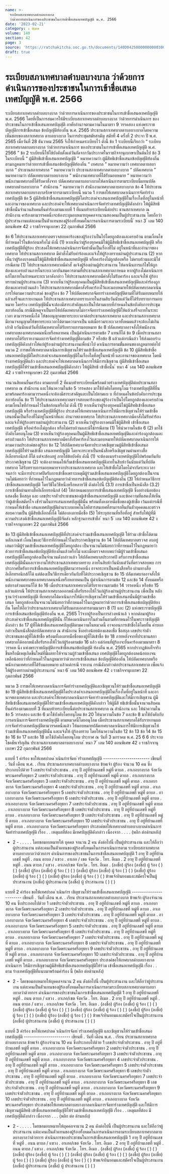 ```yaml
---
name: >-
  ระเบียบสภาเทศบาลตำบลบางบาล
  ว่าด้วยการดำเนินการของประชาชนในการเข้าชื่อเสนอเทศบัญญัติ พ.ศ. 2566
date: '2023-02-21'
category: ง พิเศษ
volume: 140
section: 42
page: 3
source: 'https://ratchakitcha.soc.go.th/documents/140D042S0000000000300.pdf'
draft: true
---
```


# ระเบียบสภาเทศบาลตำบลบางบาล ว่าด้วยการดำเนินการของประชาชนในการเข้าชื่อเสนอเทศบัญญัติ พ.ศ. 2566

ระเบียบสภาเทศบาลตำบลบางบาล ว่าด้วยการดาเนินการของประชาชนในการเข้าชื่อเสนอเทศบัญญัติ พ.ศ. 2566 โดยที่เป็นการสมควรให้มีระเบียบสภาเทศบาลตำบลบางบาล ว่าด้วยการดำเนินการ ของประชาชนในการเข้าชื่อเสนอเทศบัญญัติ อาศัยอำนาจตามความในมาตรา 9 วรรคสอง แห่งพระราชบัญญัติการเข้าชื่อเสนอ ข้อบัญญัติท้องถิ่น พ.ศ. 2565 ประธานสภาเทศบาลตาบลบางบาลโดยความเห็นชอบของสภาเทศบาล ตาบลบางบาล ในการประชุมสมัยสามัญ สมัยที่ 4 ครั้งที่ 2 ประจา ปี พ.ศ. 2565 เมื่อวันที่ 28 ธันวาคม 2565 จึงให้กำหนดระเบียบไว้ ดังนี้ ข้อ 1 ระเบียบนี้เรียกว่า “ ระเบียบสภาเทศบาลตาบลบางบาล ว่าด้วยการดาเนินการ ของประชาชนในการเข้าชื่อเสนอเทศบัญญัติ พ.ศ. 2566 ” ข้อ 2 ระเบียบนี้ให้ใช้บังคับตั้งแต่วันถัดจากวันประกาศในราชกิจจานุเบกษาเป็นต้นไป ข้อ 3 ในระเบียบนี้ “ ผู้มีสิทธิเข้าชื่อเสนอเทศบัญญัติ ” หมายความว่า ผู้มีสิทธิเข้าชื่อเสนอข้อบัญญัติท้องถิ่น ตามกฎหมายว่าด้วยการเข้าชื่อเสนอข้อบัญญัติท้องถิ่น “ เทศบาล ” หมายความว่า เทศบาลตาบลบางบาล “ ประธานสภาเทศบาล ” หมายความว่า ประธานสภาเทศบาลตาบลบางบาล “ ปลัดเทศบาล ” หมายความว่า ปลัดเทศบาลตาบลบางบาล “ พนักงานเทศบาลที่ได้รับมอบหมาย ” หมายความว่า พนักงานเทศบาลที่ได้รับคาสั่งจาก ปลัดเทศบาลตาบลบางบาลให้ดาเนินการตามระเบียบนี้แทนปลัดเทศบาลตำบลบางบาล “ สำนักงาน ” หมายความว่า สำนักงานเทศบาลตาบลบางบาล ข้อ 4 ให้ประธานสภาเทศบาลตาบลบางบาลรักษาการตามระเบียบนี้ หมวด 1 การขอให้เทศบาลดาเนินการจัดทำร่างเทศบัญญัติ ข้อ 5 ผู้มีสิทธิเข้าชื่อเสนอเทศบัญญัติใดประสงค์จะเสนอเทศบัญญัติในเรื่องใดที่อยู่ในหน้าที่ และอานาจของเทศบาล และประสงค์จะให้เทศบาลดำเนินการจัดทำร่างเทศบัญญัติดังกล่าว ให้ผู้มีสิทธิ เข้าชื่อนั้นจำนวนสิบคนยื่นคำร้องตามแบบที่ 1 ที่แนบท้ายระเบียบนี้ต่อประ ธานสภาเทศบาล ณ สำนักงาน คาร้องตามวรรคหนึ่งจะต้องระบุมอบหมายบุคคลจานวนสองคนเป็นผู้ประสานงาน โดยถือว่า ผู้ประสานงานแต่ละคนเป็นตัวแทนของผู้ร้องทั้งหมดในการดาเนินการตามระเบียบนี้ ้ หนา 3 ่ เลม 140 ตอนพิเศษ 42 ง ราชกิจจานุเบกษา 22 กุมภาพันธ์ 2566

ข้อ 6 ให้ประธานสภาเทศบาลตรวจสอบคาร้องของผู้ร้องว่าเป็นไปโดยถูกต้องและครบถ้วน ตามเงื่อนไขที่กำหนดไว้ในข้อก่อนหรือไม่ ดังนี้ (1) หากเห็นว่าผู้ร้องทุกคนมิใช่ผู้มีสิทธิเข้าชื่อเสนอเทศบัญญัติ หรือเทศบัญญัติที่ผู้ร้อง ประสงค์ให้เทศบาลดำเนินการจัดทำนั้นเป็นเรื่องที่ไม่ อยู่ในหน้าที่และอำนาจของเทศบาล ให้ประธานสภาเทศบาล มีคำสั่งไม่รับคำร้องและแจ้งให้ผู้ร้องทราบผ่านผู้ประสานงาน (2) หากเห็นว่าผู้ร้องบางคนมิใช่ผู้มีสิทธิเข้าชื่อเสนอเทศบัญญัติ หรือคาร้องไม่ถูกต้องหรือ ไม่ครบถ้วนและมิใช่กรณีตาม (1) ให้ประธานสภาเทศบาลมีคำสั่ งแจ้งผู้ร้องผ่านผู้ประสานงาน ให้ดาเนินการแก้ไขให้ถูกต้องและครบถ้วนภายในระยะเวลาอันสมควรตามที่ประธานสภาเทศบาลกาหนด หากผู้ร้องไม่ดาเนินการแก้ไขภายในกำหนดระยะเวลาดังกล่าว ให้ประธานสภาเทศบาลมีคำสั่งไม่รับคาร้อง และแจ้งให้ ผู้ร้องทราบผ่านผู้ประสานงาน (3) หากเห็นว่าผู้ร้องทุกคนเป็นผู้มีสิทธิเข้าชื่อเสนอเทศบัญญัติและคำร้องถูกต้องและครบถ้วนแล้ว ให้ประธานสภาเทศบาลมีคาสั่งรับคาร้องไว้และมอบหมายให้ปลัดเทศบาลดาเนินการให้ตามความประสงค์ ของผู้ร้อง ข้อ 7 ให้ปลัดเทศบาลจัดทาร่างเทศบัญญัติตามที่ได้รับมอบหมายให้แล้วเสร็จและรายงานผล ให้ประธานสภาเทศบาลทราบภายในสามสิบวันนับแต่วันที่ได้รับทราบการมอบหมาย โดยร่าง เทศบัญญัตินั้นจะต้องมีสาระสำคัญและเป็นไปตามแบบที่กำหนดในข้อบังคับการประชุมสภาท้องถิ่น กรณีมีเหตุจาเป็นทาให้ปลัดเทศบาลไม่อาจจัดทาร่างเทศบัญญัติให้แล้วเสร็จภายในระยะเวลา ตามวรรคหนึ่งได้ ให้ขออนุญาตขยายระยะเวลาต่อประธานสภาเทศบาล และประธานสภาเทศบาล มีอานาจอนุญาตให้ขยายระยะเวลาได้ตามความจาเป็น แต่เมื่อรวมระยะเวลาทั้งหมดแล้วจะต้องไม่เกิน เก้าสิ บวันนับแต่วันที่ปลัดเทศบาลได้รับทราบการมอบหมาย ข้อ 8 ปลัดเทศบาลอาจสั่งให้พนักงานเทศบาลของเทศบาลคนหนึ่งหรือหลายคน เป็นผู้ดำเนินการตามข้อ 7 แทนก็ได้ ข้อ 9 เมื่อประธานสภาเทศบาลได้รับรายงานผลการจัดทำร่างเทศบัญญัติตามข้อ 7 หรือข้อ 8 แล้วแต่กรณีแล้ว ให้ส่งมอบร่างเทศบัญญัติดังกล่าวให้แก่ผู้ร้องผ่านผู้ประสานงานเพื่อนำไป ดาเนินการตามขั้นตอนของกฎหมายต่อไป หมวด 2 การขอให้เทศบาลดาเนินการเชิญชวนให้ร่วมเข้าชื่อเสนอเทศบัญญัติ ข้อ 10 ผู้มีสิทธิเข้าชื่อเสนอเทศบัญญัติใดประสงค์จะเสนอเทศบัญญัติในเรื่องใดที่อยู่ในหน้าที่ และอานาจของเทศบาล โดยมีร่างเทศบัญญัติแล้ว และประสงค์จะให้เทศบาลดาเนินการให้มีการเชิญชวน ผู้มีสิทธิเข้าชื่อเสนอเทศบัญญัติให้ร่วมเข้าชื่อเสนอเทศบัญญัติดังกล่าว ให้ผู้มีสิทธิ เข้าชื่อนั้น ้ หนา 4 ่ เลม 140 ตอนพิเศษ 42 ง ราชกิจจานุเบกษา 22 กุมภาพันธ์ 2566

จานวนสิบคนยื่นคาร้อง ตามแบบที่ 2 ที่แนบท้ายระเบียบนี้พร้อมด้วยร่างเทศบัญญัติต่อประธานสภาเทศบาล ณ สำนักงาน และให้นาความในข้อ 5 วรรคสอง มาใช้บังคับโดยอนุโลม ร่างเทศบัญญัติที่ยื่นมาพร้อมคาร้องตามวรรคหนึ่งจะต้องมีสาระสาคัญและเป็นไปตามแบ บ ที่กำหนดในข้อบังคับการประชุมสภาท้องถิ่น ข้อ 11 ให้ประธานสภาเทศบาลตรวจสอบคาร้องของผู้ร้องว่าเป็นไปโดยถูกต้องและครบถ้วน ตามเงื่อนไขที่กำหนดไว้ในข้อก่อนหรือไม่ ดังนี้ (1) หากเห็นว่าผู้ร้องทุกคนมิใช่ผู้มีสิทธิเข้าชื่อเสนอเทศบัญญัติ หรือร่างเทศบัญญัติที่ผู้ร้อง ประสงค์ให้เทศบาลดาเนินการให้มีการเชิญชวนให้ร่วมเข้าชื่อเสนอนั้นเป็นเรื่องที่ไม่อยู่ในหน้าที่และ อำนาจของเทศบาล ให้ประธานสภาเทศบาลมีคาสั่งไม่รับคำร้องและแจ้งให้ผู้ร้องทราบผ่านผู้ประสานงาน (2) หากเห็นว่าผู้ร้องบางคนมิใช่ผู้มีสิทธิ เข้าชื่อเสนอเทศบัญญัติ หรือคำร้องไม่ถูกต้อง หรือไม่ครบถ้วนและมิใช่กรณีตาม (1) ให้นำความในข้อ 6 (2) มาใช้บังคับโดยอนุโลม (3) หากเห็นว่าผู้ร้องทุกคนเป็นผู้มีสิทธิเข้าชื่อเสนอเทศบัญญัติและคำร้องถูกต้องและ ครบถ้วนแล้ว ให้ประธานสภาเทศบาลมีคาสั่งรับคาร้องไว้และมอบหมายให้ปลัดเทศบาลดาเนินการให้ ตามความประสงค์ของผู้ร้อง ข้อ 12 ให้ปลัดเทศบาลจัดทาประกาศเชิญชวนผู้มีสิทธิเข้าชื่อเสนอเทศบัญญัติให้ร่วมเข้าชื่อ เสนอเทศบัญญัติ โดยจะกระทาเป็นหนังสือหรือเชิญชวนผ่านทางสื่ออิเล็กทรอนิกส์ ก็ได้ แต่จะต้องอยู่ ภายใต้ข้อบังคับ ดังนี้ (1) จะต้องแนบร่างเทศบัญญัติไปพร้อมกันกับประกาศเชิญชวน (2) จะต้องกาหนดให้เริ่มเข้าชื่อเสนอเทศบัญญัติภายในสิบห้าวันนับแต่วันที่ปลัดเทศบาล ได้รับทราบการมอบหมายจากประธานสภาเทศบาล และให้เข้าชื่อได้โดยไม่จากัดระยะเวลา จนกว่า จะมีการประกาศปิดรับการเข้าชื่อเพราะเหตุมีผู้ร่วมเข้าชื่อเสนอเทศบัญญัติโดยถูกต้องเป็นจานวนไม่น้อยกว่า ที่กำหนดไว้ในกฎหมายว่าด้วยการเข้าชื่อเสนอข้อบัญญัติท้องถิ่น (3) ให้กำหนดวิธีการเข้าชื่อเสนอเทศบัญญัติ โดยวิธีใดวิธีหนึ่งหรือหลายวิธี ดังต่อไปนี้ (3.1) การเข้าชื่อเป็นหนังสือ (3.2) การเข้าชื่อผ่านทางสื่ออิเล็กทรอนิกส์ (4) ให้กาหนดแบบการเข้าชื่อเสนอเทศบัญญัติ ซึ่งอย่างน้อยต้องแสดงชื่อ ชื่อสกุล และ เลขประจาตัวประชาชนของผู้เข้าชื่อเสนอเทศบัญญัติ และข้อความที่แสดงให้เห็นว่าผู้เข้าชื่อสมัครใจ เข้ำร่วมในการเสนอเทศบัญญัตินั้น พร้อมทั้งลงลายมือชื่อของผู้เข้าชื่อ เว้นแต่กรณีที่กาหนดให้เข้าชื่อ เสนอเทศบัญญัติผ่านระบบเทคโนโลยีสารสนเทศที่สามารถยืนยันตัวบุคคลและตรวจสอบความเป็น ผู้มีสิทธิเลือกตั้งได้ ไม่ต้องลงลายมือชื่อ (5) ให้ระบุสถานที่หรือที่อยู่ สำหรับให้ผู้ที่มีความประสงค์เข้าชื่อเสนอเทศบัญญัติจัดส่ง หลักฐานการเข้าชื่อ ้ หนา 5 ่ เลม 140 ตอนพิเศษ 42 ง ราชกิจจานุเบกษา 22 กุมภาพันธ์ 2566

ข้อ 13 ผู้มีสิทธิเข้าชื่อเสนอเทศบัญญัติที่ประสงค์จะร่วมเข้าชื่อเสนอเทศบัญญัติ ให้ร่วม เข้าชื่อได้ตามหลักเกณฑ์ เงื่อนไขและวิธีการที่กำหนดไว้ในประกาศเชิญชวน ข้อ 14 ให้ปลัดเทศบาลตรวจส อบอยู่เสมอว่ามีผู้ร่วมเข้าชื่อเสนอเทศบัญญัติโดยถูกต้อง เป็นจานวนไม่น้อยกว่าที่กาหนดไว้ในกฎหมายว่าด้วยการเข้าชื่อเสนอข้อบัญญัติท้องถิ่นแล้วหรือไม่ และเมื่อตรวจสอบพบว่ามีผู้ร่วมเข้าชื่อเสนอเทศบัญญัติโดยถูกต้องเป็นจำนวนดังกล่าวแล้ว ให้ปลัดเทศบาลประกาศปิ ดรับการเข้าชื่อเสนอเทศบัญญัตินั้นและรายงานให้ประธานสภาเทศบาลทราบ ภายในสิบห้าวันนับแต่วันที่ตรวจสอบพบ การประกาศปิดรับการเข้าชื่อเสนอเทศบัญญัติตามวรรคหนึ่ง อาจกระทาเป็นหนังสือหรือ ผ่านทางสื่ออิเล็กทรอนิกส์ก็ได้ แต่ต้องเป็นวิธีการเดียวกันกับที่ได้ประกาศเชิญชวน ข้อ 15 ปลัดเทศบาลอาจสั่งให้พนักงานเทศบาลของเทศบาลคนหนึ่งหรือหลายคนเป็น ผู้ดำเนินการตามข้อ 12 และข้อ 14 ทั้งหมดหรือแต่บางส่วนแทนก็ได้ ข้อ 16 เมื่อประธานสภาเทศบาลได้รับรายงานตามข้อ 14 วรรคหนึ่ง หรือข้อ 15 แล้วแต่กรณี ให้ประธานสภาเทศบาลออกหนังสือรับรองให้ไว้แก่ผู้ร้องผ่านผู้ประสานงาน เพื่อเป็น หลักฐานว่าร่างเทศบัญญัติ ที่เทศบาลได้ดาเนินการให้มีการเชิญชวนให้ร่วมเข้าชื่อเสนอนั้นมีผู้ร่วมเข้าชื่อเสนอ โดยถูกต้องเป็นจานวนไม่น้อยกว่าที่กาหนดไว้ในกฎหมายว่าด้วยการเข้าชื่อเสนอข้อบัญญัติท้องถิ่น โดยให้ถือว่าประธานสภาเทศบาลได้รับมอบเอกสารตามมาตรา 8 (1) และ (2) แห่งพระราชบัญญัติ การเข้าชื่อเสนอข้อบัญญัติท้องถิ่น พ.ศ. 2565 ไว้จากผู้ร้องเป็นการล่วงหน้าแล้ ว หากต่อมาผู้ร้อง ประสงค์จะเข้าชื่อเสนอเทศบัญญัตินั้น ก็ให้คงดาเนินการในส่วนอื่นตามที่กาหนดไว้ในพระราชบัญญัติ ดังกล่าว ข้อ 17 ผู้ที่ได้เข้าชื่อเสนอเทศบัญญัติตามความในหมวดนี้ อาจถอนการเข้าชื่อได้โดยยื่น คำบอกกล่าวเป็นหนังสือต่อปลัดเทศบาล ณ สำนักงาน ซึ่งอย่างน้อยต้องแสดงชื่อ ชื่อสกุล เลขประจำตัวประชาชนของผู้ที่ได้เข้าชื่อ พร้อมทั้งลงลายมือชื่อของผู้ที่ได้เข้าชื่อ ข้อ 18 ภายหลังจากที่ประธานสภาเทศบาลได้ออกหนังสือรับรองให้ไว้แก่ผู้ร้องตามข้อ 16 แล้ว แต่ก่อนที่ผู้ร้องจะยื่นคาร้องตามมาตรา 8 วรรคห นึ่ง แห่งพระราชบัญญัติการเข้าชื่อเสนอข้อบัญญัติ ท้องถิ่น พ.ศ. 2565 หากปรากฏข้อเท็จจริงขึ้นหรือมีเหตุเกิดขึ้นใหม่ที่มีผลทาให้จานวนผู้ร่วมเข้าชื่อเสนอ เทศบัญญัติโดยถูกต้องลดน้อยลงจนเหลือน้อยกว่าที่กำหนดไว้ในกฎหมายว่าด้วยการเข้าชื่อเสนอ ข้อบัญญัติท้องถิ่น ให้ปลัดเทศบาลหรือพนักงานเทศบาลที่ได้รับมอบหมาย แล้วแต่กรณี รายงาน กรณีดังกล่าวต่อประธานสภาเทศบาล เพื่อแจ้งให้ผู้ร้องทราบผ่านผู้ประสานงาน ้ หนา 6 ่ เลม 140 ตอนพิเศษ 42 ง ราชกิจจานุเบกษา 22 กุมภาพันธ์ 2566

หมวด 3 การขอให้เทศบาลดาเนินการจัดทำร่างเทศบัญญัติและเชิญชวนให้ร่วมเข้าชื่อเสนอเทศบัญญัติ ข้อ 19 ผู้มีสิทธิเข้าชื่อเสนอเทศบัญญัติใดประสงค์จะเสนอเทศบัญญัติในเรื่องใดที่อยู่ในหน้าที่ และอานาจของเทศบาล และประสงค์จะให้เทศบาลดาเนินการจัดทาร่างเทศบัญญัติและให้มีการเชิญชวน ผู้มีสิทธิเข้าชื่อเสนอเทศบัญญัติให้ร่วมเข้าชื่อเสนอเทศบัญญัติดังกล่าว ให้ผู้มีสิ ทธิเข้าชื่อนั้นจานวนสิบคน ยื่นคำร้องตามแบบที่ 3 ที่แนบท้ายระเบียบนี้ต่อประธานสภาเทศบาล ณ สำนักงาน และ ให้นำความในข้อ 5 วรรคสอง และข้อ 6 มาใช้บังคับโดยอนุโลม ข้อ 20 ให้นาความในข้อ 7 และข้อ 8 มาใช้บังคับกับการดาเนินการจัดทาร่างเทศบัญญัติ ตามหมวดนี้โดยอนุโลม เมื่อประธานสภาเทศบาลได้รับรายงานผลการจัดทำร่างเทศบัญญัติตามวรรคหนึ่งแล้ว ให้มอบหมายปลัดเทศบาลดาเนินการให้มีการเชิญชวนให้ร่วมเข้าชื่อเสนอเทศบัญญัตินั้น และแจ้งให้ ผู้ร้องทราบ โดยให้นาความในข้อ 12 ข้อ 13 ข้อ 14 ข้อ 15 ข้อ 16 ข้อ 17 และข้อ 18 มาใช้บังคับโดยอนุโลม ประกาศ ณ วันที่ 3 มกราคม พ.ศ. 25 6 6 ประจวบ โชคชัยเจริญสิน ประธานสภาเทศบาลตาบลบางบาล ้ หนา 7 ่ เลม 140 ตอนพิเศษ 42 ง ราชกิจจานุเบกษา 22 กุมภาพันธ์ 2566

แบบที่ 1 คําร้อง ขอให้เทศบําลด ําเนินกํารจัดท ําร่ํางเทศบัญญัติ ----------------------- เขียนที่ . วันที่ เดือน พ.ศ. . เรียน ประธานสภาเทศบาลตำบลบางบาล ข้าพเจ้า ผู้ร้อง จำนวน 10 คน ซึ่งประกอบไปด้วย 1 เลขประจำตัวประชาชน . อายุ ปี อยู่ที่บ้านเลขที่ หมู่ที่ ตาบล . อาเภอบางบาล จังหวัดพระนครศรีอยุธยา 2 เลขประจำตัวประชาชน . อายุ ปี อยู่ที่บ้านเลขที่ หมู่ที่ ตาบล . อาเภอบางบาล จังหวัดพระนครศรีอยุธยา 3 เลขประจำตัวประชาชน . อายุ ปี อยู่ที่บ้านเลขที่ หมู่ที่ ตาบล . อาเภอบางบาล จังหวัดพระนครศรีอยุธยา 4 เลขประจำตัวประชาชน . อายุ ปี อยู่ที่บ้านเลขที่ หมู่ที่ ตาบล . อาเภอบางบาล จังหวัดพระนครศรีอยุธยา 5 เลขประจำตัวประชาชน . อายุ ปี อยู่ที่บ้านเลขที่ หมู่ที่ ตาบล . อาเภอบางบาล จังหวัดพระนครศรีอยุธยา 6 เลขประจำตัวประชาชน . อายุ ปี อยู่ที่บ้านเลขที่ หมู่ที่ ตาบล . อาเภอบางบาล จังหวัดพระนครศรีอยุธยา 7 เลขประจำตัวประชาชน . อายุ ปี อยู่ที่บ้านเลขที่ หมู่ที่ ตาบล . อาเภอบางบาล จังหวัดพระนครศรีอยุธยา 8 เลขประจำตัวประชาชน . อายุ ปี อยู่ที่บ้านเลขที่ หมู่ที่ ตาบล . อาเภอบางบาล จังหวัดพระนครศรีอยุธยา 9 เลขประจำตัวประชาชน . อายุ ปี อยู่ที่บ้านเลขที่ หมู่ที่ ตาบล . อาเภอบางบาล จังหวัดพระนครศรีอยุธยา 10 เลขประจำตัวประชาชน . อายุ ปี อยู่ที่บ้านเลขที่ หมู่ที่ ตาบล . อาเภอบางบาล จังหวัดพระนครศรีอยุธยา ประสงค์ขอให้เทศบาลตำบลบางบาลดำเนินการจัดทำร่างเทศบัญญัติ เรื่อง . . เหตุผลที่ต้อง มีเทศบัญญัติดังกล่าว เนื่องจาก . . . . (พลิก ต่อด้านหลัง)

- 2 - . . . . . โดยขอมอบหมายให้ บุคคล จานวน 2 คน ดังต่อไปนี้ เป็นผู้ประสานงาน และให้ถือว่า ผู้ประสานงาน แต่ละคนเป็นตัวแทนของผู้ร้องทั้งหมดในการดาเนินการตาม ระเบียบสภาเทศบาลตาบลบางบาลว่าด้วยการ ดำเนินการของประชาชนในการเข้าชื่อเสนอเทศบัญญัติ 1 อายุ ปี อยู่ที่บ้านเลขที่ หมู่ที่ . ถนน ตาบล / แขวง . อาเภอ / เขต จังหวัด . โทร. อีเมล . 2 อายุ ปี อยู่ที่บ้านเลขที่ หมู่ที่ . ถนน ตาบล / แขวง . อาเภอ/เขต จังหวัด . โทร. อีเมล . (ลงชื่อ) ผู้ร้อง (ลงชื่อ) ผู้ ร้อง ( ) ( ) (ลงชื่อ) ผู้ร้อง (ลงชื่อ) ผู้ ร้อง ( ) ( ) (ลงชื่อ) ผู้ร้อง (ลงชื่อ) ผู้ ร้อง ( ) ( ) (ลงชื่อ) ผู้ร้อง (ลงชื่อ) ผู้ ร้อง ( ) ( ) (ลงชื่อ) ผู้ร้อง (ลงชื่อ) ผู้ ร้อง ( ) ( ) ข้าพเจ้ายินยอมและสมัครใจเป็นผู้ประสานงาน (ลงชื่อ) ผู้ประสานงาน (ลงชื่อ) ผู้ ประสานงาน ( ) ( )

แบบที่ 2 คําร้อง ขอให้เทศบําลด ําเนินกําร เชิญชวนให้ร่วมเข้ําชื่อเสนอเทศบัญญัติ ----------------------- เขียนที่ . วันที่ เดือน พ.ศ. . เรียน ประธานสภาเทศบาลตำบลบางบาล ข้าพเจ้า ผู้ร้องจำนวน 10 คน ซึ่งประกอบไปด้วย 1 เลขประจำตัวประชาชน . อายุ ปี อยู่ที่บ้านเลขที่ หมู่ที่ ตาบล . อาเภอบางบาล จังหวัดพระนครศรีอยุธยา 2 เลขประจำตัวประชาชน . อายุ ปี อยู่ที่บ้านเลขที่ หมู่ที่ ตาบล . อาเภอบางบาล จังหวัดพระนครศรีอยุธยา 3 เลขประจำตัวประชาชน . อายุ ปี อยู่ที่บ้านเลขที่ หมู่ที่ ตาบล . อาเภอบางบาล จังหวัดพระนครศรีอยุธยา 4 เลขประจำตัวประชาชน . อายุ ปี อยู่ที่บ้านเลขที่ หมู่ที่ ตาบล . อาเภอบางบาล จังหวัดพระนครศรีอยุธยา 5 เลขประจำตัวประชาชน . อายุ ปี อยู่ที่บ้านเลขที่ หมู่ที่ ตาบล . อาเภอบางบาล จังหวัดพระนครศรีอยุธยา 6 เลขประจำตัวประชาชน . อายุ ปี อยู่ที่บ้านเลขที่ หมู่ที่ ตาบล . อาเภอบางบาล จังหวัดพระนครศรีอยุธยา 7 เลขประจำตัวประชาชน . อายุ ปี อยู่ที่บ้านเลขที่ หมู่ที่ ตาบล . อาเภอบางบาล จังหวัดพระนครศรีอยุธยา 8 เลขประจำตัวประชาชน . อายุ ปี อยู่ที่บ้านเลขที่ หมู่ที่ ตาบล . อาเภอบางบาล จังหวัดพระนครศรีอยุธยา 9 เลขประจำตัวประชาชน . อายุ ปี อยู่ที่บ้านเลขที่ หมู่ที่ ตาบล . อาเภอบางบาล จังหวัดพระนครศรีอยุธยา 10 เลขประจำตัวประชาชน . อายุ ปี อยู่ที่บ้านเลขที่ หมู่ที่ ตาบล . อาเภอบางบาล จังหวัดพระนครศรีอยุธยา ประสงค์ขอให้เทศบาลตำบลบางบาลดำเนินการ ให้มีการเชิญชวนผู้มีสิทธิเข้าชื่อเสนอเทศบัญญัติให้ร่วม เข้าชื่อเสนอเทศบัญญัติ เรื่อง . . ตาม ร่างเทศบัญญัติที่แนบมาพร้อมคำร้อง นี้ (พลิก ต่อด้านหลัง)

- 2 - โดยขอมอบหมายให้บุคคลจานวน 2 คน ดังต่อไปนี้ เป็นผู้ประสานงาน และให้ถือว่าผู้ประสานงาน แต่ละคนเป็นตัวแทนของผู้ร้องทั้งหมดในการดาเนินการตามระเบียบสภาเทศบาลตาบลบางบาลว่าด้วยการ ดำเนินการของประชาชนในการเข้าชื่อเสนอเทศบัญญัติ 1 อายุ ปี อยู่ที่บ้านเลขที่ หมู่ที่ . ถนน ตาบล / แขวง . อาเภอ/เขต จังหวัด . โทร. อีเมล . 2 อายุ ปี อยู่ที่บ้านเลขที่ หมู่ที่ . ถนน ตาบล / แขวง . อาเภอ/เขต จังหวัด . โทร. อีเมล . (ลงชื่อ) ผู้ร้อง (ลงชื่อ) ผู้ ร้อง ( ) ( ) (ลงชื่อ) ผู้ร้อง (ลงชื่อ) ผู้ ร้อง ( ) ( ) (ลงชื่อ) ผู้ร้อง (ลงชื่อ) ผู้ ร้อง ( ) ( ) (ลงชื่อ) ผู้ร้อง (ลงชื่อ) ผู้ ร้อง ( ) ( ) (ลงชื่อ) ผู้ร้อง (ลงชื่อ) ผู้ ร้อง ( ) ( ) ข้าพเจ้ายินยอมและสมัครใจเป็นผู้ประสานงาน (ลงชื่อ) ผู้ประสานงาน (ลงชื่อ) ผู้ ประสานงาน ( ) ( )

แบบที่ 3 คําร้อง ขอให้เทศบําลด ําเนินกํารจัดท ําร่ํางเทศบัญญัติ และเชิญชวนให้ร่วมเข้ําชื่อเสนอเทศบัญญัติ ----------------------- เขียนที่ . วันที่ เดือน พ.ศ. . เรียน ประธานสภาเทศบาลตำบลบางบาล ข้าพเจ้า ผู้ร้องจำนวน 10 คน ซึ่งประกอบไปด้วย 1 เลขประจำตัวประชาชน . อายุ ปี อยู่ที่บ้านเลขที่ หมู่ที่ ตาบล . อาเภอบางบาล จังหวัดพระนครศรีอยุธยา 2 เลขประจำตัวประชาชน . อายุ ปี อยู่ที่บ้านเลขที่ หมู่ที่ ตาบล . อาเภอบางบาล จังหวัดพระนครศรีอยุธยา 3 เลขประจำตัวประชาชน . อายุ ปี อยู่ที่บ้านเลขที่ หมู่ที่ ตาบล . อาเภอบางบาล จังหวัดพระนครศรีอยุธยา 4 เลขประจำตัวประชาชน . อายุ ปี อยู่ที่บ้านเลขที่ หมู่ที่ ตาบล . อาเภอบางบาล จังหวัดพระนครศรีอยุธยา 5 เลขประจำตัวประชาชน . อายุ ปี อยู่ที่บ้านเลขที่ หมู่ที่ ตาบล . อาเภอบางบาล จังหวัดพระนครศรีอยุธยา 6 เลขประจำตัวประชาชน . อายุ ปี อยู่ที่บ้านเลขที่ หมู่ที่ ตาบล . อาเภอบางบาล จังหวัดพระนครศรีอยุธยา 7 เลขประจำตัวประชาชน . อายุ ปี อยู่ที่บ้านเลขที่ หมู่ที่ ตาบล . อาเภอบางบาล จังหวัดพระนครศรีอยุธยา 8 เลขประจำตัวประชาชน . อายุ ปี อยู่ที่บ้านเลขที่ หมู่ที่ ตาบล . อาเภอบางบาล จังหวัดพระนครศรีอยุธยา 9 เลขประจำตัวประชาชน . อายุ ปี อยู่ที่บ้านเลขที่ หมู่ที่ ตาบล . อาเภอบางบาล จังหวัดพระนครศรีอยุธยา 10 เลขประจำตัวประชาชน . อายุ ปี อยู่ที่บ้านเลขที่ หมู่ที่ ตาบล . อาเภอบางบาล จังหวัดพระนครศรีอยุธยา ประสงค์ขอให้เทศบาลตาบลบางบาลดาเนินการจัดทาร่างเทศบัญญัติ และให้มีการเชิญชวนผู้มีสิทธิ เข้าชื่อเสนอเทศบัญญัติให้ร่วมเข้าชื่อเสนอเทศบัญญัติ เรื่อง . . เหตุผลที่ต้อง มีเทศบัญญัติดังกล่าว เนื่องจาก . . . (พลิก ต่อ ด้านหลัง)

- 2 - . . . . . โดยขอมอบหมายให้บุคคลจานวน 2 คน ดังต่อไปนี้ เป็นผู้ประสานงาน และให้ถือว่าผู้ประสานงาน แต่ละคนเป็นตัวแทนของผู้ร้องทั้งหมดในการดาเนินการตามระเบียบสภาเทศบาลตาบลบางบาลว่าด้วยการ ดำเนินการของประชาชนในการเข้าชื่อเสนอเทศบัญญัติ 1 อายุ ปี อยู่ที่บ้านเลขที่ หมู่ที่ . ถนน ตาบล / แขวง . อาเภอ/เขต จังหวัด . โทร. อีเมล . 2 อายุ ปี อยู่ที่บ้านเลขที่ หมู่ที่ . ถนน ตาบล / แขวง . อาเภอ/เขต จังหวัด . โทร. อีเมล . (ลงชื่อ) ผู้ร้อง (ลงชื่อ) ผู้ ร้อง ( ) ( ) (ลงชื่อ) ผู้ร้อง (ลงชื่อ) ผู้ ร้อง ( ) ( ) (ลงชื่อ) ผู้ร้อง (ลงชื่อ) ผู้ ร้อง ( ) ( ) (ลงชื่อ) ผู้ร้อง (ลงชื่อ) ผู้ ร้อง ( ) ( ) (ลงชื่อ) ผู้ร้อง (ลงชื่อ) ผู้ ร้อง ( ) ( ) ข้าพเจ้ายินยอมและสมัครใจเป็นผู้ประสานงาน (ลงชื่อ) ผู้ประสานงาน (ลงชื่อ) ผู้ ประสานงาน ( ) ( )
